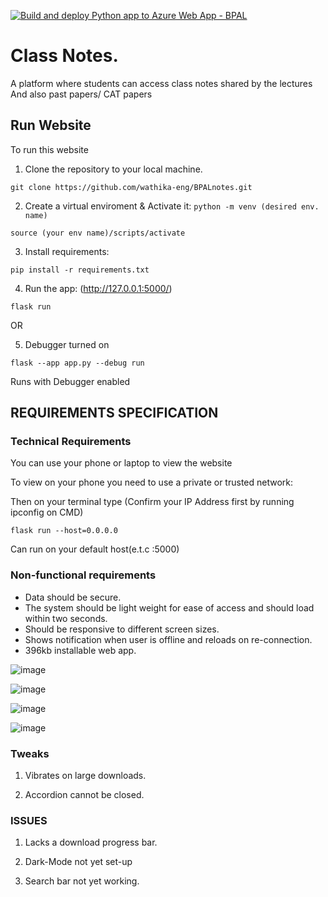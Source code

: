 [![Build and deploy Python app to Azure Web App - BPAL](https://github.com/wathika-eng/BPALnotes/actions/workflows/main_bpal.yml/badge.svg?branch=main)](https://github.com/wathika-eng/BPALnotes/actions/workflows/main_bpal.yml)

# Class Notes.
A platform where students can access class notes shared by the lectures
And also past papers/ CAT papers

## Run Website
To run this website
1. Clone the repository to your local machine.
```
git clone https://github.com/wathika-eng/BPALnotes.git
```
2. Create a virtual enviroment & Activate it:
```python -m venv (desired env. name)```
```
source (your env name)/scripts/activate
```
3. Install requirements:
```
pip install -r requirements.txt
```
4. Run the app: (http://127.0.0.1:5000/)
```
flask run 
```
OR

5. Debugger turned on
```
flask --app app.py --debug run 
```
Runs with Debugger enabled

## REQUIREMENTS SPECIFICATION

### Technical Requirements
You can use your phone or laptop to view the website

To view on your phone you need to use a private or trusted network:

Then on your terminal type (Confirm your IP Address first by running ipconfig on CMD)
```
flask run --host=0.0.0.0 
```
Can run on your default host(e.t.c :5000)

### Non-functional requirements
- Data should be secure.
- The system should be light weight for ease of access and should load within two seconds.
- Should be responsive to different screen sizes.
- Shows notification when user is offline and reloads on re-connection.
- 396kb installable web app.

![image](https://user-images.githubusercontent.com/71040609/232247818-660e1e81-6e10-4d94-901c-d1fa23851d21.png)

![image](https://user-images.githubusercontent.com/71040609/232247828-9ffbbcf5-cdff-4a7e-94c6-4f864c3d3222.png)

![image](https://user-images.githubusercontent.com/71040609/232247843-085e625d-bff8-459b-adae-75083e02f3b3.png)

![image](https://user-images.githubusercontent.com/71040609/232247848-3d98e0a5-f33b-45ca-af43-98aa7c99eb39.png)

### Tweaks

1. Vibrates on large downloads.

2. Accordion cannot be closed.

### ISSUES
1. Lacks a download progress bar.

2. Dark-Mode not yet set-up

3. Search bar not yet working.
